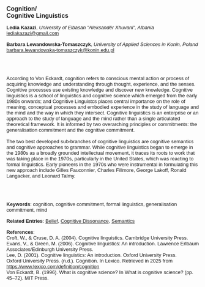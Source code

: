 <!DOCTYPE html><html lang="en"><head><title="Cognition/Cognitive Linguistics"></head>
<body><p><font face="Poppins, Calibri, sans-serif" size="3"><b>Cognition/<br>Cognitive Linguistics</b></font></p>
<p><font face="Poppins, Calibri, sans-serif" size="2"><b>Ledia Kazazi</b>, <i>University of Elbasan &quot;Aleksandër Xhuvani&quot;, Albania</i><br><a href="mailto:lediakazazi@gmail.com" target="blank">lediakazazi@gmail.com</a></font></p>
<p><font face="Poppins, Calibri, sans-serif" size="2"><b>Barbara Lewandowska-Tomaszczyk</b>, <i>University of Applied Sciences in Konin, Poland</i><br><a href="mailto:barbara.lewandowska-tomaszczyk@konin.edu.pl" target="blank">barbara.lewandowska-tomaszczyk@konin.edu.pl</a></font></p>
<p><font face="Poppins, Calibri, sans-serif" size="2"><br><br><br>According to Von Eckardt, cognition refers to conscious mental action or process of acquiring knowledge and understanding through thought, experience, and the senses. Cognitive processes use existing knowledge and discover new knowledge. Cognitive linguistics is a school of linguistics and cognitive science which emerged from the early 1980s onwards; and Cognitive Linguistcs places central importance on the role of meaning, conceptual processes and embodied experience in the study of language and the mind and the way in which they intersect. Cognitive linguistics is an enterprise or an approach to the study of language and the mind rather than a single articulated theoretical framework. It is informed by two overarching principles or commitments: the generalisation commitment and the cognitive commitment.  <br><br>The two best developed sub-branches of cognitive linguistics are cognitive semantics and cognitive approaches to grammar. While cognitive linguistics began to emerge in the 1980s as a broadly grounded intellectual movement, it traces its roots to work that was taking place in the 1970s, particularly in the United States, which was reacting to formal linguistics. Early pioneers in the 1970s who were instrumental in formulating this new approach include Gilles Fauconnier, Charles Fillmore, George Lakoff, Ronald Langacker, and Leonard Talmy.<br><br><br><br></font></p>
<p><font face="Poppins, Calibri, sans-serif" size="2"><b>Keywords</b>: cognition, cognitive commitment, formal linguistics, generalisation commitment, mind </font></font></span></font></font></p>
<p><font face="Poppins, Calibri, sans-serif" size="2"><b>Related Entries</b>: <a href="./belief.html">Belief</a>, <a href="./cognitive-dissonance.html">Cognitive Dissonance</a>, <a href="./semantics.html">Semantics</a></font></p>
<p><font face="Poppins, Calibri, sans-serif" size="2"><b>References</b>:<br>Croft, W., &amp; Cruse, D. A. (2004). Cognitive linguistics. Cambridge University Press.<br>Evans, V., &amp; Green, M. (2006). Cognitive linguistics: An introduction. Lawrence Erlbaum Associates/Edinburgh University Press.<br>Lee, D. (2001). Cognitive linguistics: An introduction. Oxford University Press.<br>Oxford University Press. (n.d.). Cognition. In Lexico. Retrieved in 2025 from <a href="https://www.lexico.com/definition/cognition" target="_blank">https://www.lexico.com/definition/cognition</a><br>Von Eckardt, B. (1996). What is cognitive science? In What is cognitive science? (pp. 45–72). MIT Press.</font></p>
</body>